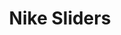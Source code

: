 ---
title: "Nike Sliders"
price: "$200"
image: "/_assets/img/productfeatureimg1.jpg"
description: "Custom designed Nike Sliders"
bestseller: false
sale: false
tags: "Shoes"
---